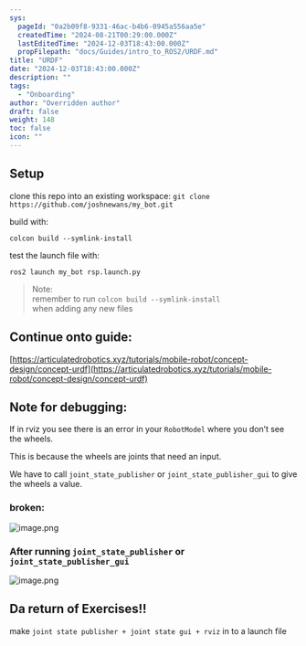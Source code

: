 ```yaml
---
sys:
  pageId: "0a2b09f8-9331-46ac-b4b6-0945a556aa5e"
  createdTime: "2024-08-21T00:29:00.000Z"
  lastEditedTime: "2024-12-03T18:43:00.000Z"
  propFilepath: "docs/Guides/intro_to_ROS2/URDF.md"
title: "URDF"
date: "2024-12-03T18:43:00.000Z"
description: ""
tags:
  - "Onboarding"
author: "Overridden author"
draft: false
weight: 148
toc: false
icon: ""
---
```


## Setup

clone this repo into an existing workspace:
`git clone https://github.com/joshnewans/my_bot.git`

build with:

`colcon build --symlink-install`

test the launch file with:

`ros2 launch my_bot rsp.launch.py`

> Note:  
> remember to run `colcon build --symlink-install`  
> when adding any new files

## Continue onto guide:

[https://articulatedrobotics.xyz/tutorials/mobile-robot/concept-design/concept-urdf](https://articulatedrobotics.xyz/tutorials/mobile-robot/concept-design/concept-urdf)

## Note for debugging:

If in rviz you see there is an error in your `RobotModel` where you don’t see the wheels.

This is because the wheels are joints that need an input. 

We have to call `joint_state_publisher` or `joint_state_publisher_gui` to give the wheels a value.

### broken:

![image.png](https://prod-files-secure.s3.us-west-2.amazonaws.com/d518164a-d88e-44d1-a4ee-3adb3bd8bce0/96a1d089-1f17-4dbf-8563-f2aef56a4d37/image.png?X-Amz-Algorithm=AWS4-HMAC-SHA256&X-Amz-Content-Sha256=UNSIGNED-PAYLOAD&X-Amz-Credential=ASIAZI2LB4665AKN4TDD%2F20250206%2Fus-west-2%2Fs3%2Faws4_request&X-Amz-Date=20250206T110120Z&X-Amz-Expires=3600&X-Amz-Security-Token=IQoJb3JpZ2luX2VjEEEaCXVzLXdlc3QtMiJHMEUCIQDbtIC7vdlXGGi7QpHh4HirA4Pf%2FmAsWgOrFcsUybu7xQIgY2MfJxVxMvYrnSLAN%2BHhmEEzJWFPtypof55YpQoLjlwq%2FwMIWhAAGgw2Mzc0MjMxODM4MDUiDGecNo2rIPg3Y72qcyrcA114fjY0NacjJ1LxnQarYmm0bLqMQZRF4tJOz5aGtCV4vS%2FfzsbDiLJwAkIGq5CW%2FsNw1l6ryuLi6X13P%2FMMRQM7l97gSThaRahrG9Yh6sgKsU5gc%2BwjXIJn2NO6LdBg1hSbhvmxguTciV2HM8%2BFbmR8DL0rA2Vt7sQ3MKcRH67N1cCJ%2Fa1xaWbDkm%2BFs6I5FoY4fv66LVnBaLaxVYpYNEZTiRafesLXkfjym5LntDkkIr1ylK06SoBiUbCfZVVkaDdX5bHBsR36mpM5r2a9mUp3MEauW82o50wapCAeDYnGWV4w8brWjWm8EMFNhWKE9%2B2Qs88j89fveYqwopMaZKAEvwNe2zfGLZxgg7ONFy2bpH3jOSnigH81Mpa3QOF%2F5kmqA5ZbRbaCcy9IqMIkyTfjBjWWr0Bx2JOoKsnuYTkgYz1joNr8oyfx3ZFidy9G5LXA%2FVbSQVmVq%2B5fuCiZmHsfw7b6evPz%2FNTmZYcXbBIRCDwACQPi%2FwG3s8DNFTESTDa%2BPGIKzaOsiU05VaQII8uDUy9MkQXlXcma47C7BFS6QXF2%2F5peje8wa4AgjvIJjo2Sr3jRxL%2BO3Dm6%2BeFkJgpM%2FXVTbWwZVnCSyCSofPTlMbTOtCHq4XasCaksMJLukb0GOqUB7jfRqcRpB%2FE%2Flo5JgAVGadi1tL0lFm82vvyxmb0D9SNCKtDunPG5wXG3cKTgsCwNNBMK%2BeF8%2BZDM6M09F799DfFJPOzYeJHya6LMTQKl9ll911FpK%2F%2BNnArd49VW5Xe1XDNzUPKTSA%2BY%2BOjuho0%2BeHHq8zk%2FF7yPN8NOZINEoBSh2HwBdQJLaRHwe%2F8ZO7obmSrSynWgkqH%2FAJGjTfCJyKqJGDtD&X-Amz-Signature=d85a259950ff2e7d33eeb570ea637b05d6c524fdb2531d3b72d9b53d12f91075&X-Amz-SignedHeaders=host&x-id=GetObject)

### After running `joint_state_publisher` or `joint_state_publisher_gui`

![image.png](https://prod-files-secure.s3.us-west-2.amazonaws.com/d518164a-d88e-44d1-a4ee-3adb3bd8bce0/130c99c7-1b0b-4031-9953-844fc3950ff4/image.png?X-Amz-Algorithm=AWS4-HMAC-SHA256&X-Amz-Content-Sha256=UNSIGNED-PAYLOAD&X-Amz-Credential=ASIAZI2LB4665AKN4TDD%2F20250206%2Fus-west-2%2Fs3%2Faws4_request&X-Amz-Date=20250206T110120Z&X-Amz-Expires=3600&X-Amz-Security-Token=IQoJb3JpZ2luX2VjEEEaCXVzLXdlc3QtMiJHMEUCIQDbtIC7vdlXGGi7QpHh4HirA4Pf%2FmAsWgOrFcsUybu7xQIgY2MfJxVxMvYrnSLAN%2BHhmEEzJWFPtypof55YpQoLjlwq%2FwMIWhAAGgw2Mzc0MjMxODM4MDUiDGecNo2rIPg3Y72qcyrcA114fjY0NacjJ1LxnQarYmm0bLqMQZRF4tJOz5aGtCV4vS%2FfzsbDiLJwAkIGq5CW%2FsNw1l6ryuLi6X13P%2FMMRQM7l97gSThaRahrG9Yh6sgKsU5gc%2BwjXIJn2NO6LdBg1hSbhvmxguTciV2HM8%2BFbmR8DL0rA2Vt7sQ3MKcRH67N1cCJ%2Fa1xaWbDkm%2BFs6I5FoY4fv66LVnBaLaxVYpYNEZTiRafesLXkfjym5LntDkkIr1ylK06SoBiUbCfZVVkaDdX5bHBsR36mpM5r2a9mUp3MEauW82o50wapCAeDYnGWV4w8brWjWm8EMFNhWKE9%2B2Qs88j89fveYqwopMaZKAEvwNe2zfGLZxgg7ONFy2bpH3jOSnigH81Mpa3QOF%2F5kmqA5ZbRbaCcy9IqMIkyTfjBjWWr0Bx2JOoKsnuYTkgYz1joNr8oyfx3ZFidy9G5LXA%2FVbSQVmVq%2B5fuCiZmHsfw7b6evPz%2FNTmZYcXbBIRCDwACQPi%2FwG3s8DNFTESTDa%2BPGIKzaOsiU05VaQII8uDUy9MkQXlXcma47C7BFS6QXF2%2F5peje8wa4AgjvIJjo2Sr3jRxL%2BO3Dm6%2BeFkJgpM%2FXVTbWwZVnCSyCSofPTlMbTOtCHq4XasCaksMJLukb0GOqUB7jfRqcRpB%2FE%2Flo5JgAVGadi1tL0lFm82vvyxmb0D9SNCKtDunPG5wXG3cKTgsCwNNBMK%2BeF8%2BZDM6M09F799DfFJPOzYeJHya6LMTQKl9ll911FpK%2F%2BNnArd49VW5Xe1XDNzUPKTSA%2BY%2BOjuho0%2BeHHq8zk%2FF7yPN8NOZINEoBSh2HwBdQJLaRHwe%2F8ZO7obmSrSynWgkqH%2FAJGjTfCJyKqJGDtD&X-Amz-Signature=538b7011fed818cc4446e619b469b88d3b8928914b3dd354a1697992fc676626&X-Amz-SignedHeaders=host&x-id=GetObject)

## Da return of Exercises!!

make `joint state publisher + joint state gui + rviz` in to a launch file
